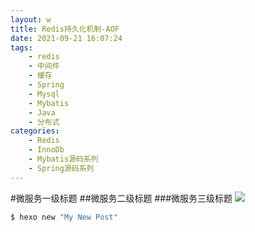 ```yaml
---
layout: w
title: Redis持久化机制-AOF
date: 2021-09-21 16:07:24
tags: 
    - redis
    - 中间件
    - 缓存
    - Spring
    - Mysql
    - Mybatis
    - Java
    - 分布式
categories:
    - Redis
    - InnoDb
    - Mybatis源码系列
    - Spring源码系列
---
```

#微服务一级标题
##微服务二级标题
###微服务三级标题
![](http://static.blinkfox.com/matery-20181202-1.png)
``` bash
$ hexo new "My New Post"


```
